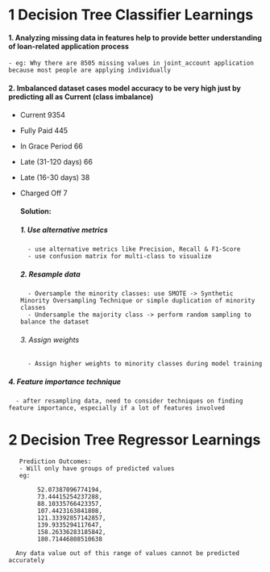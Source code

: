 # 1 Decision Tree Classifier Learnings

#### 1. Analyzing missing data in features help to provide better understanding of loan-related application process

    - eg: Why there are 8505 missing values in joint_account application because most people are applying individually

#### 2. Imbalanced dataset cases model accuracy to be very high just by predicting all as Current (class imbalance)

- Current 9354
- Fully Paid 445
- In Grace Period 66
- Late (31-120 days) 66
- Late (16-30 days) 38
- Charged Off 7

  #### Solution:

  ##### 1. Use alternative metrics

        - use alternative metrics like Precision, Recall & F1-Score
        - use confusion matrix for multi-class to visualize

  ##### 2. Resample data

        - Oversample the minority classes: use SMOTE -> Synthetic Minority Oversampling Technique or simple duplication of minority classes
        - Undersample the majority class -> perform random sampling to balance the dataset

  ###### 3. Assign weights

        - Assign higher weights to minority classes during model training

##### 4. Feature importance technique

      - after resampling data, need to consider techniques on finding feature importance, especially if a lot of features involved

# 2 Decision Tree Regressor Learnings

       Prediction Outcomes:
       - Will only have groups of predicted values
       eg:

            52.07387096774194,
            73.44415254237288,
            88.10335766423357,
            107.4423163841808,
            121.33392857142857,
            139.9335294117647,
            158.26336283185842,
            180.71446808510638

      Any data value out of this range of values cannot be predicted accurately
